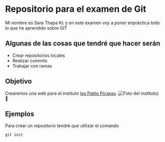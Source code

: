 # Repositorio para el examen de Git
Mi nombre es Sara Thapa Kc y en este examen voy a poner enpráctica todo lo que he aprendido sobre GIT

## Algunas de las cosas que tendré que hacer serán
- Crear repositorios locales
- Realizar commits
- Trabajar con ramas

## Objetivo
Crearemos una web para el instituto [Ies Pablo Picasso](https://google.com/).  ![Foto del instituto](https://fpiespablopicasso.es/wp-content/uploads/2022/03/LOGOTIPO-IES-PABLO-PICASSO-texto-morado.png)) 🏫

## Ejemplos
Para crear un repositorio tendré que utilizar el comando 
```
git init
```

